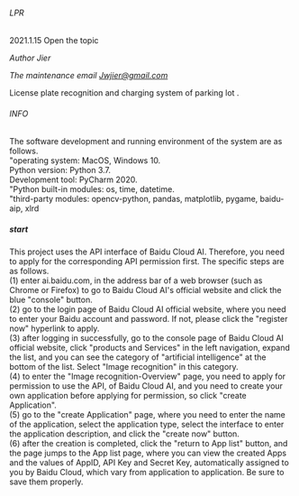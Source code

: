 ###### LPR

2021.1.15 Open the topic  

*Author  Jier*  

*The maintenance email   Jwjier@gmail.com*  

License plate recognition and charging system of parking lot .  



###### INFO

The software development and running environment of the system are as follows.   
"operating system: MacOS, Windows 10.   
Python version: Python 3.7.  
Development tool: PyCharm 2020.   
"Python built-in modules: os, time, datetime.   
"third-party modules: opencv-python, pandas, matplotlib, pygame, baidu-aip, xlrd  



##### start

This project uses the API interface of Baidu Cloud AI. 
Therefore, you need to apply for the corresponding API permission first. The specific steps are as follows.   
(1) enter ai.baidu.com, in the address bar of a web browser (such as Chrome or Firefox) to go to Baidu Cloud AI's official website and click the blue "console" button.   
(2) go to the login page of Baidu Cloud AI official website, where you need to enter your Baidu account and password. If not, please click the "register now" hyperlink to apply.   
(3) after logging in successfully, go to the console page of Baidu Cloud AI official website, click "products and Services" in the left navigation, expand the list, and you can see the category of "artificial intelligence" at the bottom of the list. Select "Image recognition" in this category.   
(4) to enter the "Image recognition-Overview" page, you need to apply for permission to use the API, of Baidu Cloud AI, and you need to create your own application before applying for permission, so click "create Application".   
(5) go to the "create Application" page, where you need to enter the name of the application, select the application type, select the interface to enter the application description, and click the "create now" button.   
(6) after the creation is completed, click the "return to App list" button, and the page jumps to the App list page, where you can view the created Apps and the values of AppID, API Key and Secret Key, automatically assigned to you by Baidu Cloud, which vary from application to application. Be sure to save them properly.


